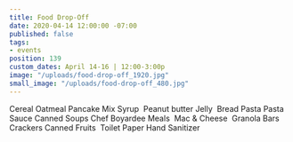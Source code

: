 ```yaml
---
title: Food Drop-Off
date: 2020-04-14 12:00:00 -07:00
published: false
tags:
- events
position: 139
custom_dates: April 14-16 | 12:00-3:00p
image: "/uploads/food-drop-off_1920.jpg"
small_image: "/uploads/food-drop-off_480.jpg"
---
```


Cereal
Oatmeal
Pancake Mix
Syrup 
Peanut butter
Jelly 
Bread
Pasta
Pasta Sauce
Canned Soups
Chef Boyardee Meals 
Mac & Cheese 
Granola Bars
Crackers
Canned Fruits 
Toilet Paper
Hand Sanitizer